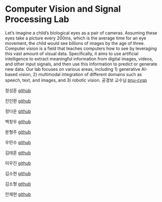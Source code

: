 # Computer Vision and Signal Processing Lab
 Let’s imagine a child’s biological eyes as a pair of cameras. Assuming these eyes take a picture every 200ms, which is the average time for an eye movement, the child would see billions of images by the age of three. Computer vision is a field that teaches computers how to see by leveraging this vast amount of visual data. Specifically, it aims to use artificial intelligence to extract meaningful information from digital images, videos, and other input signals, and then use this information to predict or generate new data.
  Our lab focuses on various areas, including 1) generative AI-based vision, 2) multimodal integration of different domains such as speech, text, and images, and 3) robotic vision.
공경보 교수님 [pnu-cvsp](https://www.pnu-cvsp.com/prof)  
  
정성훈 [github](https://github.com/currycurry915)  
  
진인환 [github](https://github.com/InHwanJin)  
  
정다운 [github](https://github.com/Da-OOn)  
  
백창우 [github](https://github.com/higokri)  
  
문형주 [github](https://github.com/MHJ0208)  
  
우민수 [github](https://github.com/MinSooWoo123)  
  
김태훈 [github](https://github.com/TriFullKim)  
  
이우진 [github](https://github.com/woojin1833)  
  
김소현 [github](https://github.com/sohyeon53)  
  
김소형 [github](https://github.com/SohyeongKim-hub)  
  
안재현 [github](https://github.com/jaehyeon201924149)
